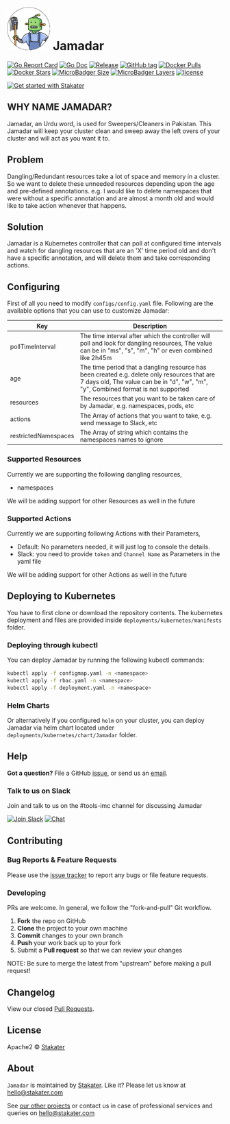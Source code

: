 # ![](assets/web/jamadar-round-100px.png) Jamadar

[![Go Report Card](https://goreportcard.com/badge/github.com/stakater/jamadar?style=flat-square)](https://goreportcard.com/report/github.com/stakater/jamadar)
[![Go Doc](https://img.shields.io/badge/godoc-reference-blue.svg?style=flat-square)](http://godoc.org/github.com/stakater/jamadar)
[![Release](https://img.shields.io/github/release/stakater/jamadar.svg?style=flat-square)](https://github.com/stakater/jamadar/releases/latest)
[![GitHub tag](https://img.shields.io/github/tag/stakater/jamadar.svg?style=flat-square)](https://github.com/stakater/jamadar/releases/latest)
[![Docker Pulls](https://img.shields.io/docker/pulls/stakater/jamadar.svg?style=flat-square)](https://hub.docker.com/r/stakater/jamadar/)
[![Docker Stars](https://img.shields.io/docker/stars/stakater/jamadar.svg?style=flat-square)](https://hub.docker.com/r/stakater/jamadar/)
[![MicroBadger Size](https://img.shields.io/microbadger/image-size/stakater/jamadar.svg?style=flat-square)](https://microbadger.com/images/stakater/jamadar)
[![MicroBadger Layers](https://img.shields.io/microbadger/layers/stakater/jamadar.svg?style=flat-square)](https://microbadger.com/images/stakater/jamadar)
[![license](https://img.shields.io/github/license/stakater/jamadar.svg?style=flat-square)](LICENSE)

[![Get started with Stakater](https://stakater.github.io/README/stakater-github-banner.png)](http://stakater.com/?utm_source=Jamadar&utm_medium=github)


## WHY NAME JAMADAR?
Jamadar, an Urdu word, is used for Sweepers/Cleaners in Pakistan. This Jamadar will keep your cluster clean and sweep away the left overs of your cluster and will act as you want it to.

## Problem
Dangling/Redundant resources take a lot of space and memory in a cluster. So we want to delete these unneeded resources depending upon the age and pre-defined  annotations. e.g. I would like to delete namespaces that were without a specific annotation and are almost a month old and would like to take action whenever that happens.

## Solution

Jamadar is a Kubernetes controller that can poll at configured time intervals and watch for dangling resources that are an 'X' time period old and don't have a specific annotation, and will delete them and take corresponding actions.

## Configuring

First of all you need to modify `configs/config.yaml` file. Following are the available options that you can use to customize Jamadar:

| Key                   |Description                                                                    |
|-----------------------|-------------------------------------------------------------------------------|
| pollTimeInterval      | The time interval after which the controller will poll and look for dangling resources, The value can be in "ms", "s", "m", "h" or even combined like 2h45m       |
| age        | The time period that a dangling resource  has been created e.g. delete only resources that are 7 days old, The value can be in "d", "w", "m", "y", Combined format is not supported     |
| resources               | The resources that you want to be taken care of by Jamadar, e.g. namespaces, pods, etc   |
| actions               | The Array of actions that you want to take, e.g. send message to Slack, etc   |
| restrictedNamespaces               | The Array of string which contains the namespaces names to ignore   |

### Supported Resources
Currently we are supporting the following dangling resources,
- namespaces


We will be adding support for other Resources as well in the future

### Supported Actions
Currently we are supporting following Actions with their Parameters,
- Default: No parameters needed, it will just log to console the details.
- Slack: you need to provide `token` and `Channel Name` as Parameters in the yaml file

We will be adding support for other Actions as well in the future

## Deploying to Kubernetes

You have to first clone or download the repository contents. The kubernetes deployment and files are provided inside `deployments/kubernetes/manifests` folder.

### Deploying through kubectl

You can deploy Jamadar by running the following kubectl commands:

```bash
kubectl apply -f configmap.yaml -n <namespace>
kubectl apply -f rbac.yaml -n <namespace>
kubectl apply -f deployment.yaml -n <namespace>
```

### Helm Charts

Or alternatively if you configured `helm` on your cluster, you can deploy Jamadar via helm chart located under `deployments/kubernetes/chart/Jamadar` folder.

## Help

**Got a question?**
File a GitHub [issue](https://github.com/stakater/Jamadar/issues), or send us an [email](mailto:stakater@gmail.com).

### Talk to us on Slack
Join and talk to us on the #tools-imc channel for discussing Jamadar

[![Join Slack](https://stakater.github.io/README/stakater-join-slack-btn.png)](https://slack.stakater.com/)
[![Chat](https://stakater.github.io/README/stakater-chat-btn.png)](https://stakater-community.slack.com/messages/CAPTSU1EX)

## Contributing

### Bug Reports & Feature Requests

Please use the [issue tracker](https://github.com/stakater/Jamadar/issues) to report any bugs or file feature requests.

### Developing

PRs are welcome. In general, we follow the "fork-and-pull" Git workflow.

 1. **Fork** the repo on GitHub
 2. **Clone** the project to your own machine
 3. **Commit** changes to your own branch
 4. **Push** your work back up to your fork
 5. Submit a **Pull request** so that we can review your changes

NOTE: Be sure to merge the latest from "upstream" before making a pull request!

## Changelog

View our closed [Pull Requests](https://github.com/stakater/Jamadar/pulls?q=is%3Apr+is%3Aclosed).

## License

Apache2 © [Stakater](http://stakater.com)

## About

`Jamadar` is maintained by [Stakater][website]. Like it? Please let us know at <hello@stakater.com>

See [our other projects][community]
or contact us in case of professional services and queries on <hello@stakater.com>

  [website]: http://stakater.com/
  [community]: https://github.com/stakater/
